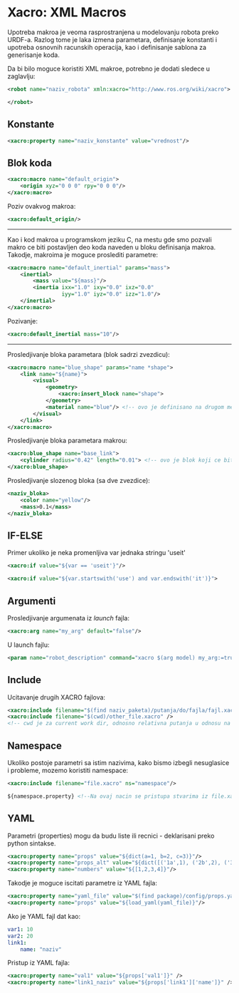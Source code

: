 # Xacro: XML Macros

Upotreba makroa je veoma rasprostranjena u modelovanju robota preko URDF-a. Razlog tome je laka izmena parametara, definisanje konstanti i upotreba osnovnih racunskih operacija, kao i definisanje sablona za generisanje koda. 

Da bi bilo moguce koristiti XML makroe, potrebno je dodati sledece u zaglavlju: 

```xml
<robot name="naziv_robota" xmln:xacro="http://www.ros.org/wiki/xacro">

</robot>
```

Konstante
---
```xml
<xacro:property name="naziv_konstante" value="vrednost"/>
```
Blok koda
---
```xml
<xacro:macro name="default_origin">
    <origin xyz="0 0 0" rpy="0 0 0"/>
</xacro:macro>
```
Poziv ovakvog makroa:
```xml
<xacro:default_origin/>
```
---
Kao i kod makroa u programskom jeziku C, na mestu gde smo pozvali makro ce biti postavljen deo koda naveden u bloku definisanja makroa. Takodje, makroima je moguce proslediti parametre:

```xml
<xacro:macro name="default_inertial" params="mass">
    <inertial>
        <mass value="${mass}"/>
        <inertia ixx="1.0" ixy="0.0" ixz="0.0"
                 iyy="1.0" iyz="0.0" izz="1.0"/>
    </inertial>
</xacro:macro>
```

Pozivanje:
```xml
<xacro:default_inertial mass="10"/>
```
---
Prosledjivanje bloka parametara (blok sadrzi zvezdicu):
```xml
<xacro:macro name="blue_shape" params="name *shape">
    <link name="${name}">
        <visual>
            <geometry>
                <xacro:insert_block name="shape">
            </geometry>
            <material name="blue"/> <!-- ovo je definisano na drugom mestu -->
        </visual>
    </link>
</xacro:macro>
```

Prosledjivanje bloka parametara makrou:
```xml
<xacro:blue_shape name="base_link">
    <cylinder radius="0.42" length="0.01"> <!-- ovo je blok koji ce biti prosledjen -->
</xacro:blue_shape>
```
Prosledjivanje slozenog bloka (sa dve zvezdice):
```xml
<naziv_bloka>
    <color name="yellow"/>
    <mass>0.1</mass>
</naziv_bloka>
```
IF-ELSE
---
Primer ukoliko je neka promenljiva var jednaka stringu 'useit'
```xml
<xacro:if value="${var == 'useit'}"/>
```
```xml
<xacro:if value="${var.startswith('use') and var.endswith('it')}">
```

Argumenti
---
Prosledjivanje argumenata iz *launch* fajla:
```xml
<xacro:arg name="my_arg" default="false"/>
```
U launch fajlu:
```xml
<param name="robot_description" command="xacro $(arg model) my_arg:=true"/> <!-- model je XACRO fajl koji opisuje model robota-->
```

Include
---
Ucitavanje drugih XACRO fajlova:
```xml
<xacro:include filename="$(find naziv_paketa)/putanja/do/fajla/fajl.xacro"/>
<xacro:include filename="$(cwd)/other_file.xacro" />
<!-- cwd je za current work dir, odnosno relativna putanja u odnosu na trenutni fajl u kome se ova komanda poziva-->
```

Namespace
---
Ukoliko postoje parametri sa istim nazivima, kako bismo izbegli nesuglasice i probleme, mozemo koristiti namespace:
```xml
<xacro:include filename="file.xacro" ns="namespace"/>

${namespace.property} <!--Na ovaj nacin se pristupa stvarima iz file.xacro-->
```

YAML
---
Parametri (properties) mogu da budu liste ili recnici - deklarisani preko python sintakse.
```xml
<xacro:property name="props" value="${dict(a=1, b=2, c=3)}"/>
<xacro:property name="props_alt" value="${dict([('1a',1), ('2b',2), ('3c',3)])}"/>
<xacro:property name="numbers" value="${[1,2,3,4]}"/>
```

Takodje je moguce iscitati parametre iz YAML fajla:
```xml
<xacro:property name="yaml_file" value="$(find package)/config/props.yaml" />
<xacro:property name="props" value="${load_yaml(yaml_file)}"/>
```

Ako je YAML fajl dat kao:
```yaml
var1: 10
var2: 20
link1:
    name: "naziv"
```
Pristup iz YAML fajla:
```xml
<xacro:property name="val1" value="${props['val1']}" />
<xacro:property name="link1_naziv" value="${props['link1']['name']}" />
```
